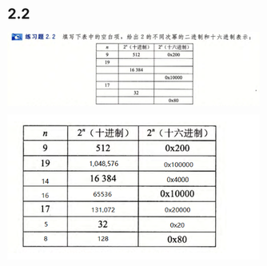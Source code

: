 # 2.2

 

![image-20250315203654578](image-20250315203654578.png)

![image-20250315204645157](image-20250315204645157.png)
